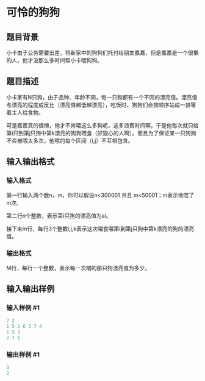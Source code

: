 # 可怜的狗狗

## 题目背景

小卡由于公务需要出差，将新家中的狗狗们托付给朋友嘉嘉，但是嘉嘉是一个很懒的人，他才没那么多时间帮小卡喂狗狗。

## 题目描述

小卡家有N只狗，由于品种、年龄不同，每一只狗都有一个不同的漂亮值。漂亮值与漂亮的程度成反比（漂亮值越低越漂亮），吃饭时，狗狗们会按顺序站成一排等着主人给食物。

可是嘉嘉真的很懒，他才不肯喂这么多狗呢，这多浪费时间啊，于是他每次就只给第i只到第j只狗中第k漂亮的狗狗喂食（好狠心的人啊）。而且为了保证某一只狗狗不会被喂太多次，他喂的每个区间（i,j）不互相包含。

## 输入输出格式

### 输入格式

第一行输入两个数n，m，你可以假设n<300001 并且 m<50001；m表示他喂了m次。

第二行n个整数，表示第i只狗的漂亮值为ai。

接下来m行，每行3个整数i,j,k表示这次喂食喂第i到第j只狗中第k漂亮的狗的漂亮值。

### 输出格式

M行，每行一个整数，表示每一次喂的那只狗漂亮值为多少。

## 输入输出样例

### 输入样例 #1

```cpp
7 2
1 5 2 6 3 7 4
1 5 3
2 7 1

```
### 输出样例 #1

```cpp
3
2

```
